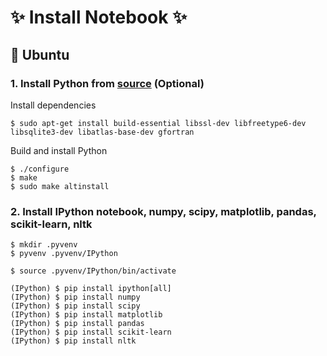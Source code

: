 #  :sparkles: Install Notebook  :sparkles:

## :penguin: Ubuntu
### 1. Install Python from [source](https://www.python.org/downloads/) (Optional)
Install dependencies
```shell
$ sudo apt-get install build-essential libssl-dev libfreetype6-dev libsqlite3-dev libatlas-base-dev gfortran
```
Build and install Python
```shell
$ ./configure
$ make
$ sudo make altinstall
```

### 2. Install IPython notebook, numpy, scipy, matplotlib, pandas, scikit-learn, nltk
```shell
$ mkdir .pyvenv
$ pyvenv .pyvenv/IPython

$ source .pyvenv/IPython/bin/activate

(IPython) $ pip install ipython[all]
(IPython) $ pip install numpy
(IPython) $ pip install scipy
(IPython) $ pip install matplotlib
(IPython) $ pip install pandas
(IPython) $ pip install scikit-learn
(IPython) $ pip install nltk
```
